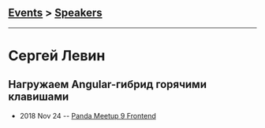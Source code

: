 ## [Events](../README.md) > [Speakers](../speakers.md)
---

# Сергей Левин

## Нагружаем Angular-гибрид горячими клавишами
- 2018 Nov 24 -- [Panda Meetup 9 Frontend](https://www.youtube.com/watch?v=K5RJOH93VFA)    
